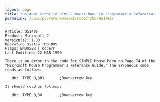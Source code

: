 ```yaml
---
layout: page
title: "Q51489: Error in SIMPLE Mouse Menu in Programmer's Reference"
permalink: /pubs/pc/reference/microsoft/kb/Q51489/
---
```


	Article: Q51489
	Product: Microsoft C
	Version(s): 1.00
	Operating System: MS-DOS
	Flags: ENDUSER | docerr
	Last Modified: 22-MAR-1990
	
	There is an error in the code for SIMPLE Mouse Menu on Page 74 of the
	"Microsoft Mouse Programmer's Reference Guide." The erroneous code
	reads as follows:
	
	   dn:  TYPE 0,801       ;Down-arrow key
	
	It should read as follows:
	
	   dn:  TYPE 0,80        ;Down-arrow key
